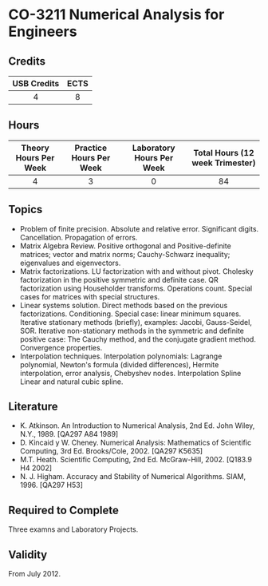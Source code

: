 # CO-3211 Numerical Analysis for Engineers

## Credits

| USB Credits | ECTS |
|:-----------:|:----:|
|      4      |   8  |

## Hours

| Theory Hours Per Week | Practice Hours Per Week | Laboratory Hours Per Week | Total Hours (12 week Trimester) |
|:---------------------:|:-----------------------:|:-------------------------:|:-------------------------------:|
|           4           |            3            |             0             |                84               |

## Topics

* Problem of finite precision. Absolute and relative error. Significant digits. Cancellation. Propagation of errors.
* Matrix Algebra Review. Positive orthogonal and Positive-definite matrices; vector and matrix norms; Cauchy-Schwarz inequality; eigenvalues and eigenvectors.
* Matrix factorizations. LU factorization with and without pivot. Cholesky factorization in the positive symmetric and definite case. QR factorization using Householder transforms. Operations count. Special cases for matrices with special structures.
* Linear systems solution. Direct methods based on the previous factorizations. Conditioning. Special case: linear minimum squares. Iterative stationary methods (briefly), examples: Jacobi, Gauss-Seidel, SOR. Iterative non-stationary methods in the symmetric and definite positive case: The Cauchy method, and the conjugate gradient method. Convergence properties.
* Interpolation techniques. Interpolation polynomials: Lagrange polynomial, Newton's formula (divided differences), Hermite interpolation, error analysis, Chebyshev nodes. Interpolation Spline Linear and natural cubic spline.

## Literature

* K. Atkinson. An Introduction to Numerical Analysis, 2nd Ed. John Wiley, N.Y., 1989. [QA297 A84 1989]
* D. Kincaid y W. Cheney. Numerical Analysis: Mathematics of Scientific Computing, 3rd Ed. Brooks/Cole, 2002. [QA297 K5635]
* M.T. Heath. Scientific Computing, 2nd Ed. McGraw-Hill, 2002. [Q183.9 H4 2002]
* N. J. Higham. Accuracy and Stability of Numerical Algorithms. SIAM, 1996. [QA297 H53]

## Required to Complete

Three examns and Laboratory Projects.

## Validity

From July 2012.
